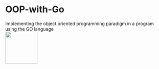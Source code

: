 # OOP-with-Go
Implementing the object oriented programming paradigm in a program using the GO language
<br>
  <img height="100" src="https://frontdeskhelpers.com/es/wp-content/uploads/sites/2/2021/10/golang-1024x578.png" />